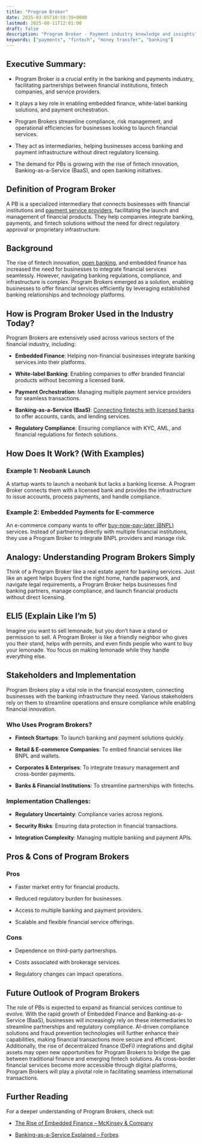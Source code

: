 ```yaml
---
title: "Program Broker"
date: 2025-03-05T10:59:39+0000
lastmod: 2025-08-11T12:01:00
draft: false
description: "Program Broker - Payment industry knowledge and insights"
keywords: ["payments", "fintech", "money transfer", "banking"]
---
```


## Executive Summary:

- Program Broker is a crucial entity in the banking and payments industry, facilitating partnerships between financial institutions, fintech companies, and service providers.

- It plays a key role in enabling embedded finance, white-label banking solutions, and payment orchestration.

- Program Brokers streamline compliance, risk management, and operational efficiencies for businesses looking to launch financial services.

- They act as intermediaries, helping businesses access banking and payment infrastructure without direct regulatory licensing.

- The demand for PBs is growing with the rise of fintech innovation, Banking-as-a-Service (BaaS), and open banking initiatives.

## Definition of Program Broker

A PB is a specialized intermediary that connects businesses with financial institutions and [payment service providers](https://faisalkhanllc.xyz/resources/payments-wiki/p/payment-service-provider-psp/), facilitating the launch and management of financial products. They help companies integrate banking, payments, and fintech solutions without the need for direct regulatory approval or proprietary infrastructure.

## Background

The rise of fintech innovation, [open banking](https://faisalkhanllc.xyz/resources/payments-wiki/o/open-banking/), and embedded finance has increased the need for businesses to integrate financial services seamlessly. However, navigating banking regulations, compliance, and infrastructure is complex. Program Brokers emerged as a solution, enabling businesses to offer financial services efficiently by leveraging established banking relationships and technology platforms.

## How is Program Broker Used in the Industry Today?

Program Brokers are extensively used across various sectors of the financial industry, including:

- **Embedded Finance**: Helping non-financial businesses integrate banking services into their platforms.

- **White-label Banking**: Enabling companies to offer branded financial products without becoming a licensed bank.

- **Payment Orchestration**: Managing multiple payment service providers for seamless transactions.

- **Banking-as-a-Service (BaaS)**: [Connecting fintechs with licensed banks](https://faisalkhanllc.xyz/resources/payments-wiki/b/banking-as-a-service-baas/) to offer accounts, cards, and lending services.

- **Regulatory Compliance**: Ensuring compliance with KYC, AML, and financial regulations for fintech solutions.

## How Does It Work? (With Examples)

### Example 1: Neobank Launch

A startup wants to launch a neobank but lacks a banking license. A Program Broker connects them with a licensed bank and provides the infrastructure to issue accounts, process payments, and handle compliance.

### Example 2: Embedded Payments for E-commerce

An e-commerce company wants to offer [buy-now-pay-later (BNPL)](https://faisalkhanllc.xyz/resources/payments-wiki/b/buy-now-pay-later-bnpl/) services. Instead of partnering directly with multiple financial institutions, they use a Program Broker to integrate BNPL providers and manage risk.

## Analogy: Understanding Program Brokers Simply

Think of a Program Broker like a real estate agent for banking services. Just like an agent helps buyers find the right home, handle paperwork, and navigate legal requirements, a Program Broker helps businesses find banking partners, manage compliance, and launch financial products without direct licensing.

## ELI5 (Explain Like I’m 5)

Imagine you want to sell lemonade, but you don’t have a stand or permission to sell. A Program Broker is like a friendly neighbor who gives you their stand, helps with permits, and even finds people who want to buy your lemonade. You focus on making lemonade while they handle everything else.

## Stakeholders and Implementation

Program Brokers play a vital role in the financial ecosystem, connecting businesses with the banking infrastructure they need. Various stakeholders rely on them to streamline operations and ensure compliance while enabling financial innovation.

### Who Uses Program Brokers?

- **Fintech Startups**: To launch banking and payment solutions quickly.

- **Retail & E-commerce Companies**: To embed financial services like BNPL and wallets.

- **Corporates & Enterprises**: To integrate treasury management and cross-border payments.

- **Banks & Financial Institutions**: To streamline partnerships with fintechs.

### Implementation Challenges:

- **Regulatory Uncertainty**: Compliance varies across regions.

- **Security Risks**: Ensuring data protection in financial transactions.

- **Integration Complexity**: Managing multiple banking and payment APIs.

## Pros & Cons of Program Brokers

### Pros

- Faster market entry for financial products.

- Reduced regulatory burden for businesses.

- Access to multiple banking and payment providers.

- Scalable and flexible financial service offerings.

### Cons

- Dependence on third-party partnerships.

- Costs associated with brokerage services.

- Regulatory changes can impact operations.

## Future Outlook of Program Brokers

The role of PBs is expected to expand as financial services continue to evolve. With the rapid growth of Embedded Finance and Banking-as-a-Service (BaaS), businesses will increasingly rely on these intermediaries to streamline partnerships and regulatory compliance. AI-driven compliance solutions and fraud prevention technologies will further enhance their capabilities, making financial transactions more secure and efficient. Additionally, the rise of decentralized finance (DeFi) integrations and digital assets may open new opportunities for Program Brokers to bridge the gap between traditional finance and emerging fintech solutions. As cross-border financial services become more accessible through digital platforms, Program Brokers will play a pivotal role in facilitating seamless international transactions.

## Further Reading

For a deeper understanding of Program Brokers, check out:

- [The Rise of Embedded Finance – McKinsey & Company](https://www.mckinsey.com/industries/financial-services/our-insights/embedded-finance-who-will-lead-the-next-payments-revolution)

- [Banking-as-a-Service Explained – Forbes](https://www.forbes.com/councils/forbestechcouncil/2024/02/01/banking-as-a-service-current-state-and-the-future/#:~:text=In%20the%20BaaS%20model%2C%20nonfinancial,rise%20of%20BaaS%20looks%20logical.)